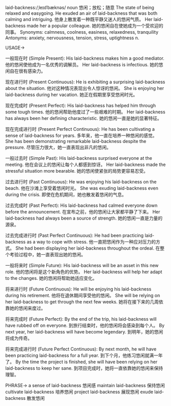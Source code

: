 laid-backness:/ˌleɪdˈbæknəs/
noun
悠闲；放松；随意
The state of being relaxed and easygoing.
He exuded an air of laid-backness that was both calming and intriguing. 他身上散发着一种既平静又迷人的悠闲气质。
Her laid-backness made her a popular colleague. 她的悠闲自在使她成为一个受欢迎的同事。
Synonyms: calmness, coolness, easiness, relaxedness, tranquility
Antonyms: anxiety, nervousness, tension, stress, uptightness
n.


USAGE->

一般现在时 (Simple Present):
His laid-backness makes him a good mediator. 他的悠闲使他成为一名优秀的调解员。
Her laid-backness is infectious. 她的悠闲自在很有感染力。


现在进行时 (Present Continuous):
He is exhibiting a surprising laid-backness about the situation.  他对这种情况表现出令人惊讶的悠闲。
She is enjoying her laid-backness during her vacation. 她正在假期里享受悠闲时光。


现在完成时 (Present Perfect):
His laid-backness has helped him through some tough times. 他的悠闲帮助他度过了一些艰难的时期。
Her laid-backness has always been her defining characteristic.  她的悠闲一直是她的显著特征。


现在完成进行时 (Present Perfect Continuous):
He has been cultivating a sense of laid-backness for years. 多年来，他一直在培养一种悠闲的感觉。
She has been demonstrating remarkable laid-backness despite the pressure. 尽管压力很大，她一直表现出非凡的悠闲。


一般过去时 (Simple Past):
His laid-backness surprised everyone at the meeting.  他在会议上的悠闲让每个人都感到惊讶。
Her laid-backness made the stressful situation more bearable. 她的悠闲使紧张的局势更容易忍受。


过去进行时 (Past Continuous):
He was enjoying his laid-backness on the beach. 他在沙滩上享受着悠闲时光。
She was exuding laid-backness even during the crisis. 即使在危机期间，她也散发着悠闲的气息。


过去完成时 (Past Perfect):
His laid-backness had calmed everyone down before the announcement.  在宣布之前，他的悠闲让大家都平静了下来。
Her laid-backness had always been a source of strength. 她的悠闲一直是力量的源泉。


过去完成进行时 (Past Perfect Continuous):
He had been practicing laid-backness as a way to cope with stress. 他一直把悠闲作为一种应对压力的方式。
She had been displaying her laid-backness throughout the ordeal. 在整个考验过程中，她一直表现出她的悠闲。


一般将来时 (Simple Future):
His laid-backness will be an asset in this new role.  他的悠闲将是这个新角色的优势。
Her laid-backness will help her adapt to the changes. 她的悠闲将帮助她适应变化。


将来进行时 (Future Continuous):
He will be enjoying his laid-backness during his retirement. 他将在退休期间享受他的悠闲。
She will be relying on her laid-backness to get through the next few weeks.  她将在接下来的几周依靠她的悠闲来度过。


将来完成时 (Future Perfect):
By the end of the trip, his laid-backness will have rubbed off on everyone.  到旅行结束时，他的悠闲将会感染到每个人。
By next year, her laid-backness will have become legendary. 到明年，她的悠闲将成为传奇。


将来完成进行时 (Future Perfect Continuous):
By next month, he will have been practicing laid-backness for a full year. 到下个月，他练习悠闲就满一年了。
By the time the project is finished, she will have been relying on her laid-backness to keep her sane. 到项目完成时，她将一直依靠她的悠闲来保持理智。


PHRASE->
a sense of laid-backness 悠闲感
maintain laid-backness 保持悠闲
cultivate laid-backness 培养悠闲
project laid-backness 展现悠闲
exude laid-backness 散发悠闲
